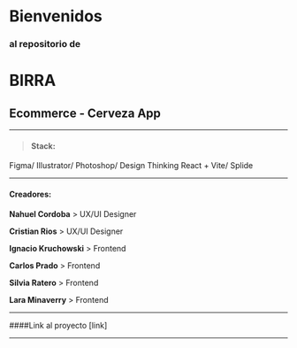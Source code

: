# Bienvenidos 
### al repositorio de 
# BIRRA 
## Ecommerce - Cerveza App
                    

-------------
>  #### Stack:
Figma/ Illustrator/ Photoshop/ Design Thinking
React + Vite/ Splide

-------------
#### Creadores:
**Nahuel Cordoba** > UX/UI Designer

**Cristian Rios** > UX/UI Designer

**Ignacio Kruchowski** > Frontend

**Carlos Prado** > Frontend

**Silvia Ratero** > Frontend

**Lara Minaverry** > Frontend

-------------

####Link al proyecto [link]

-------------

